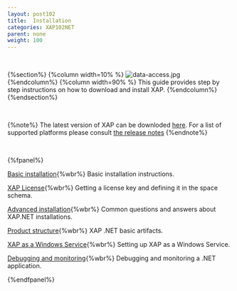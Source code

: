 ```yaml
---
layout: post102
title:  Installation
categories: XAP102NET
parent: none
weight: 100
---
```


<br>

{%section%}
{%column width=10% %}
![data-access.jpg](/attachment_files/subject/data-access.png)
{%endcolumn%}
{%column width=90% %}
This guide provides step by step instructions on how to download and install XAP.
{%endcolumn%}
{%endsection%}

<br>

{%note%}
The latest version of XAP can be downloded [here](http://www.gigaspaces.com/xap-download).
For a list of supported platforms please consult [the release notes](/release_notes)
{%endnote%}

<br>

{%fpanel%}

[Basic installation](./installation.html){%wbr%}
Basic installation instructions.

[XAP License](./license-key.html){%wbr%}
Getting a license key and defining it in the space schema.

[Advanced installation](./advanced-installation-scenarios.html){%wbr%}
Common questions and answers about XAP.NET installations.

[Product structure](./product-structure.html){%wbr%}
XAP .NET basic artifacts.

[XAP as a Windows Service](./gigaspaces-services-manager.html){%wbr%}
Setting up XAP as a Windows Service.

[Debugging and monitoring](./debugging-a-xap.net-application.html){%wbr%}
Debugging and monitoring a .NET application.


{%endfpanel%}

